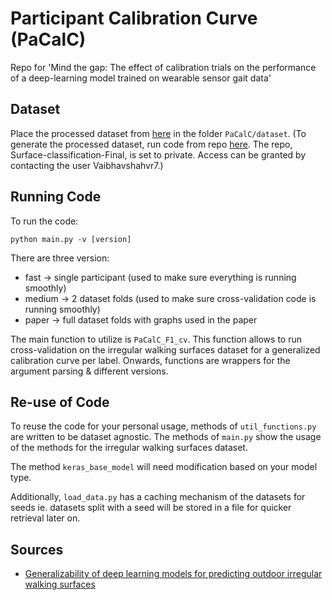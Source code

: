 # Participant Calibration Curve (PaCalC)

Repo for 'Mind the gap: The effect of calibration trials on the performance of a deep-learning model trained on wearable sensor gait data'

## Dataset

Place the processed dataset from [here](https://drive.google.com/drive/folders/1XiyOS47Vvt_JM0cCqc-efDANtExbP9mG?usp=share_link) in the folder `PaCalC/dataset`. 
(To generate the processed dataset, run code from repo [here](https://github.com/Vaibhavshahvr7/Surface-classification-Final). The repo, Surface-classification-Final, is set to private. Access can be granted by contacting the user Vaibhavshahvr7.)

## Running Code

To run the code:

```
python main.py -v [version]
```

There are three version:
- fast -> single participant (used to make sure everything is running smoothly)
- medium -> 2 dataset folds (used to make sure cross-validation code is running smoothly)
- paper -> full dataset folds with graphs used in the paper

The main function to utilize is `PaCalC_F1_cv`. This function allows to run cross-validation on the irregular walking surfaces dataset for a generalized calibration curve per label. Onwards, functions are wrappers for the argument parsing & different versions.

## Re-use of Code

To reuse the code for your personal usage, methods of `util_functions.py` are written to be dataset agnostic. The methods of `main.py` show the usage of the methods for the irregular walking surfaces dataset.

The method `keras_base_model` will need modification based on your model type.

Additionally, `load_data.py` has a caching mechanism of the datasets for seeds ie. datasets split with a seed will be stored in a file for quicker retrieval later on. 

## Sources
- [Generalizability of deep learning models for predicting outdoor irregular walking surfaces](https://doi.org/10.1016/j.jbiomech.2022.111159)
